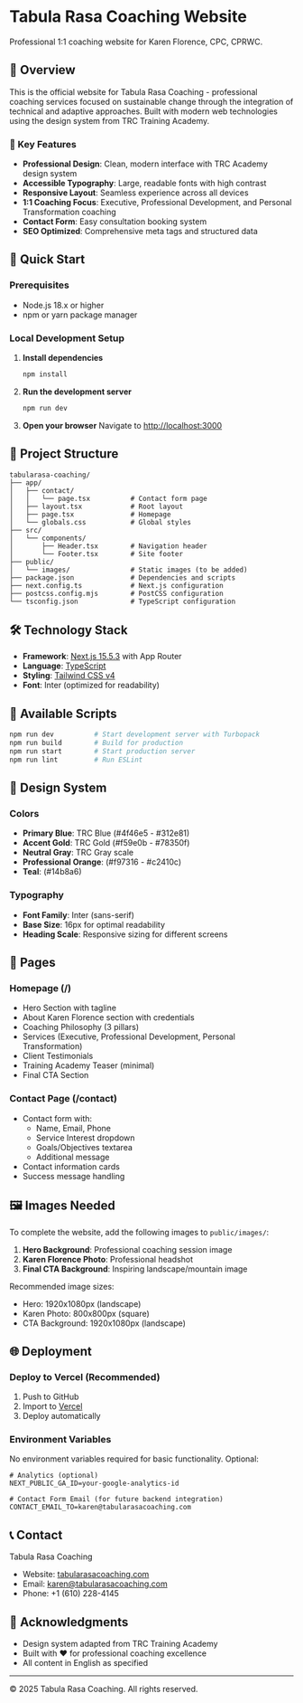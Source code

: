 # Tabula Rasa Coaching Website

Professional 1:1 coaching website for Karen Florence, CPC, CPRWC.

## 🎯 Overview

This is the official website for Tabula Rasa Coaching - professional coaching services focused on sustainable change through the integration of technical and adaptive approaches. Built with modern web technologies using the design system from TRC Training Academy.

### 🌟 Key Features

- **Professional Design**: Clean, modern interface with TRC Academy design system
- **Accessible Typography**: Large, readable fonts with high contrast
- **Responsive Layout**: Seamless experience across all devices
- **1:1 Coaching Focus**: Executive, Professional Development, and Personal Transformation coaching
- **Contact Form**: Easy consultation booking system
- **SEO Optimized**: Comprehensive meta tags and structured data

## 🚀 Quick Start

### Prerequisites

- Node.js 18.x or higher
- npm or yarn package manager

### Local Development Setup

1. **Install dependencies**
   ```bash
   npm install
   ```

2. **Run the development server**
   ```bash
   npm run dev
   ```

3. **Open your browser**
   Navigate to [http://localhost:3000](http://localhost:3000)

## 📁 Project Structure

```
tabularasa-coaching/
├── app/
│   ├── contact/
│   │   └── page.tsx          # Contact form page
│   ├── layout.tsx            # Root layout
│   ├── page.tsx              # Homepage
│   └── globals.css           # Global styles
├── src/
│   └── components/
│       ├── Header.tsx        # Navigation header
│       └── Footer.tsx        # Site footer
├── public/
│   └── images/               # Static images (to be added)
├── package.json              # Dependencies and scripts
├── next.config.ts            # Next.js configuration
├── postcss.config.mjs        # PostCSS configuration
└── tsconfig.json             # TypeScript configuration
```

## 🛠 Technology Stack

- **Framework**: [Next.js 15.5.3](https://nextjs.org/) with App Router
- **Language**: [TypeScript](https://www.typescriptlang.org/)
- **Styling**: [Tailwind CSS v4](https://tailwindcss.com/)
- **Font**: Inter (optimized for readability)

## 📝 Available Scripts

```bash
npm run dev          # Start development server with Turbopack
npm run build        # Build for production
npm run start        # Start production server
npm run lint         # Run ESLint
```

## 🎨 Design System

### Colors
- **Primary Blue**: TRC Blue (#4f46e5 - #312e81)
- **Accent Gold**: TRC Gold (#f59e0b - #78350f)
- **Neutral Gray**: TRC Gray scale
- **Professional Orange**: (#f97316 - #c2410c)
- **Teal**: (#14b8a6)

### Typography
- **Font Family**: Inter (sans-serif)
- **Base Size**: 16px for optimal readability
- **Heading Scale**: Responsive sizing for different screens

## 📄 Pages

### Homepage (/)
- Hero Section with tagline
- About Karen Florence section with credentials
- Coaching Philosophy (3 pillars)
- Services (Executive, Professional Development, Personal Transformation)
- Client Testimonials
- Training Academy Teaser (minimal)
- Final CTA Section

### Contact Page (/contact)
- Contact form with:
  - Name, Email, Phone
  - Service Interest dropdown
  - Goals/Objectives textarea
  - Additional message
- Contact information cards
- Success message handling

## 🖼️ Images Needed

To complete the website, add the following images to `public/images/`:

1. **Hero Background**: Professional coaching session image
2. **Karen Florence Photo**: Professional headshot
3. **Final CTA Background**: Inspiring landscape/mountain image

Recommended image sizes:
- Hero: 1920x1080px (landscape)
- Karen Photo: 800x800px (square)
- CTA Background: 1920x1080px (landscape)

## 🌐 Deployment

### Deploy to Vercel (Recommended)

1. Push to GitHub
2. Import to [Vercel](https://vercel.com)
3. Deploy automatically

### Environment Variables

No environment variables required for basic functionality. Optional:

```env
# Analytics (optional)
NEXT_PUBLIC_GA_ID=your-google-analytics-id

# Contact Form Email (for future backend integration)
CONTACT_EMAIL_TO=karen@tabularasacoaching.com
```

## 📞 Contact

Tabula Rasa Coaching
- Website: [tabularasacoaching.com](https://tabularasacoaching.com)
- Email: karen@tabularasacoaching.com
- Phone: +1 (610) 228-4145

## 🙏 Acknowledgments

- Design system adapted from TRC Training Academy
- Built with ❤️ for professional coaching excellence
- All content in English as specified

---

© 2025 Tabula Rasa Coaching. All rights reserved.

